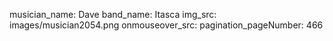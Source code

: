 musician_name: Dave
band_name: Itasca
img_src: images/musician2054.png
onmouseover_src: 
pagination_pageNumber: 466
